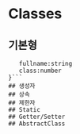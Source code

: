 # Classes

## 기본형
```class Student {
   fullname:string
   class:number
}```
## 생성자
## 상속
## 제한자
## Static
## Getter/Setter
## AbstractClass
